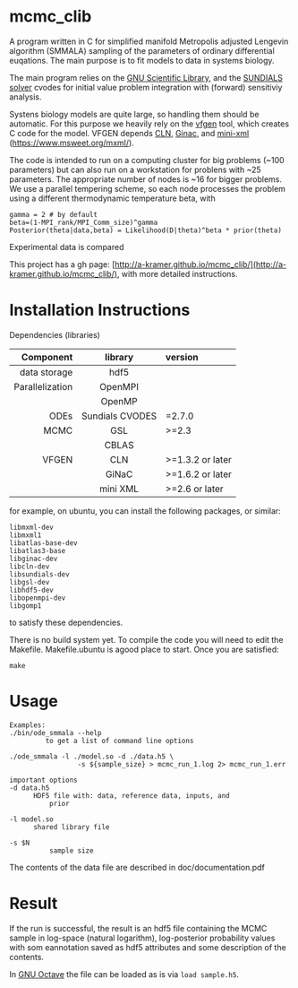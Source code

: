 mcmc_clib
=========

A program written in C for simplified manifold Metropolis adjusted
Lengevin algorithm (SMMALA) sampling of the parameters of ordinary
differential euqations. The main purpose is to fit models to data in
systems biology.

The main program relies on the [GNU Scientific
Library](http://www.gnu.org/software/gsl/doc/html/index.html), and the
[SUNDIALS solver](https://computation.llnl.gov/projects/sundials)
cvodes for initial value problem integration with (forward) sensitiviy
analysis.

Systens biology models are quite large, so handling them should be
automatic. For this purpose we heavily rely on the
[vfgen](https://github.com/WarrenWeckesser/vfgen) tool, which creates
C code for the model. VFGEN depends [CLN](https://www.ginac.de/CLN/),
[Ginac](https://www.ginac.de/), and
[mini-xml](https://github.com/michaelrsweet/mxml)
(https://www.msweet.org/mxml/).

The code is intended to run on a computing cluster for big problems
(~100 parameters) but can also run on a workstation for problens with
~25 parameters. The appropriate number of nodes is ~16 for bigger
problems. We use a parallel tempering scheme, so each node processes
the problem using a different thermodynamic temperature beta, with

    gamma = 2 # by default
    beta=(1-MPI_rank/MPI_Comm_size)^gamma
    Posterior(theta|data,beta) = Likelihood(D|theta)^beta * prior(theta)


Experimental data is compared

This project has a gh page:
[http://a-kramer.github.io/mcmc_clib/](http://a-kramer.github.io/mcmc_clib/),
with more detailed instructions.

Installation Instructions
=========================

Dependencies (libraries)

|Component|library|version|
|--------:|:-----:|:------|
|data storage| hdf5| |
|Parallelization|OpenMPI| |
| |OpenMP| |
|ODEs|	Sundials CVODES |=2.7.0|
|MCMC|	GSL |>=2.3|
| |CBLAS| |
|VFGEN|	CLN |>=1.3.2 or later|
| |GiNaC |>=1.6.2 or later|
||mini XML| >=2.6 or later|

for example, on ubuntu, you can install the following packages, or similar:

    libmxml-dev 
    libmxml1 
    libatlas-base-dev 
    libatlas3-base
    libginac-dev 
    libcln-dev
    libsundials-dev
    libgsl-dev
    libhdf5-dev
    libopenmpi-dev
    libgomp1

to satisfy these dependencies. 

There is no build system yet. To compile the code you will need to edit the Makefile.
Makefile.ubuntu is agood place to start. Once you are satisfied:
```
make
```


Usage
=====
	Examples:
	./bin/ode_smmala --help
			 to get a list of command line options
			 
	./ode_smmala -l ./model.so -d ./data.h5 \
                     -s ${sample_size} > mcmc_run_1.log 2> mcmc_run_1.err

	important options
	-d data.h5
	      HDF5 file with: data, reference data, inputs, and
              prior

	-l model.so
	      shared library file

	-s $N
              sample size


The contents of the data file are described in doc/documentation.pdf

Result
======

If the run is successful, the result is an hdf5 file containing the
MCMC sample in log-space (natural logarithm), log-posterior
probability values with som eannotation saved as hdf5 attributes and
some description of the contents.

In [GNU Octave](https://www.gnu.org/software/octave/) the file can be
loaded as is via `load sample.h5`.
